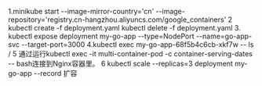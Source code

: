 
1.minikube start  --image-mirror-country='cn' --image-repository='registry.cn-hangzhou.aliyuncs.com/google_containers'
2 kubectl create -f deployment.yaml 
kubectl delete -f deployment.yaml
3. kubectl expose deployment my-go-app --type=NodePort --name=go-app-svc --target-port=3000 
4.kubectl exec my-go-app-68f5b4c6cb-xkf7w -- ls /
5 通过运行kubectl exec -it multi-container-pod -c container-serving-dates -- bash连接到Nginx容器里。
6 kubectl scale --replicas=3 deployment my-go-app --record
扩容
